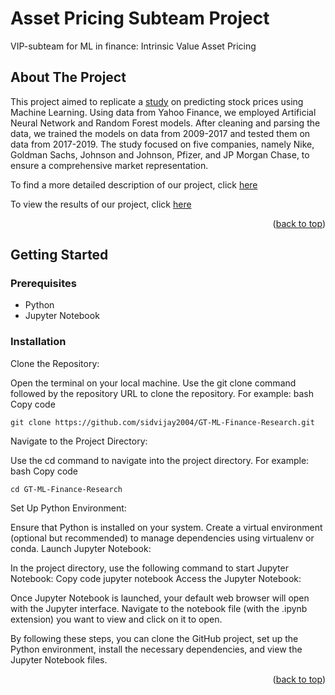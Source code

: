 # Asset Pricing Subteam Project
VIP-subteam for ML in finance: Intrinsic Value Asset Pricing


<!-- ABOUT THE PROJECT -->
## About The Project

This project aimed to replicate a [study](https://www.sciencedirect.com/science/article/pii/S1877050920307924) on predicting stock prices using Machine Learning. Using data from Yahoo Finance, we employed Artificial Neural Network and Random Forest models. After cleaning and parsing the data, we trained the models on data from 2009-2017 and tested them on data from 2017-2019. The study focused on five companies, namely Nike, Goldman Sachs, Johnson and Johnson, Pfizer, and JP Morgan Chase, to ensure a comprehensive market representation. 

To find a more detailed description of our project, click [here](https://docs.google.com/document/d/1faEtGPIJK5dmLVuyUGowQTcgihml4QGZ7bTLR7SVADU/edit
)

To view the results of our project, click [here](https://docs.google.com/presentation/d/1_reASHIoGcEI0O-oOCECpgPsAvH7c2AUT-sy7lMXmTc/edit?usp=sharing
)

<p align="right">(<a href="#readme-top">back to top</a>)</p>


<!-- GETTING STARTED -->
## Getting Started


### Prerequisites
* Python
* Jupyter Notebook

### Installation

Clone the Repository:

Open the terminal on your local machine.
Use the git clone command followed by the repository URL to clone the repository. For example:
bash
Copy code
```
git clone https://github.com/sidvijay2004/GT-ML-Finance-Research.git
```
Navigate to the Project Directory:

Use the cd command to navigate into the project directory. For example:
bash
Copy code
```
cd GT-ML-Finance-Research
```
Set Up Python Environment:

Ensure that Python is installed on your system.
Create a virtual environment (optional but recommended) to manage dependencies using virtualenv or conda.
Launch Jupyter Notebook:

In the project directory, use the following command to start Jupyter Notebook:
Copy code
jupyter notebook
Access the Jupyter Notebook:

Once Jupyter Notebook is launched, your default web browser will open with the Jupyter interface.
Navigate to the notebook file (with the .ipynb extension) you want to view and click on it to open.

By following these steps, you can clone the GitHub project, set up the Python environment, install the necessary dependencies, and view the Jupyter Notebook files. 
<p align="right">(<a href="#readme-top">back to top</a>)</p>
